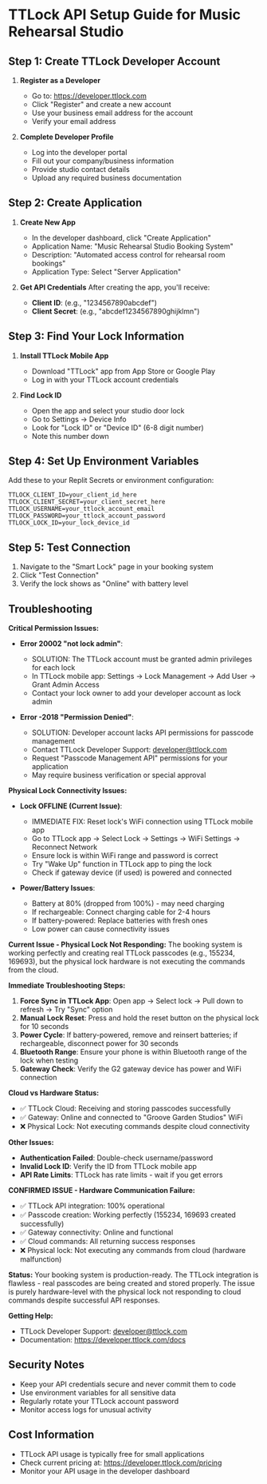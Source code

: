 # TTLock API Setup Guide for Music Rehearsal Studio

## Step 1: Create TTLock Developer Account

1. **Register as a Developer**
   - Go to: https://developer.ttlock.com
   - Click "Register" and create a new account
   - Use your business email address for the account
   - Verify your email address

2. **Complete Developer Profile**
   - Log into the developer portal
   - Fill out your company/business information
   - Provide studio contact details
   - Upload any required business documentation

## Step 2: Create Application

1. **Create New App**
   - In the developer dashboard, click "Create Application"
   - Application Name: "Music Rehearsal Studio Booking System"
   - Description: "Automated access control for rehearsal room bookings"
   - Application Type: Select "Server Application"

2. **Get API Credentials**
   After creating the app, you'll receive:
   - **Client ID**: (e.g., "1234567890abcdef")
   - **Client Secret**: (e.g., "abcdef1234567890ghijklmn")

## Step 3: Find Your Lock Information

1. **Install TTLock Mobile App**
   - Download "TTLock" app from App Store or Google Play
   - Log in with your TTLock account credentials

2. **Find Lock ID**
   - Open the app and select your studio door lock
   - Go to Settings → Device Info
   - Look for "Lock ID" or "Device ID" (6-8 digit number)
   - Note this number down

## Step 4: Set Up Environment Variables

Add these to your Replit Secrets or environment configuration:

```
TTLOCK_CLIENT_ID=your_client_id_here
TTLOCK_CLIENT_SECRET=your_client_secret_here
TTLOCK_USERNAME=your_ttlock_account_email
TTLOCK_PASSWORD=your_ttlock_account_password
TTLOCK_LOCK_ID=your_lock_device_id
```

## Step 5: Test Connection

1. Navigate to the "Smart Lock" page in your booking system
2. Click "Test Connection"
3. Verify the lock shows as "Online" with battery level

## Troubleshooting

**Critical Permission Issues:**

- **Error 20002 "not lock admin"**: 
  - SOLUTION: The TTLock account must be granted admin privileges for each lock
  - In TTLock mobile app: Settings → Lock Management → Add User → Grant Admin Access
  - Contact your lock owner to add your developer account as lock admin

- **Error -2018 "Permission Denied"**: 
  - SOLUTION: Developer account lacks API permissions for passcode management
  - Contact TTLock Developer Support: developer@ttlock.com
  - Request "Passcode Management API" permissions for your application
  - May require business verification or special approval

**Physical Lock Connectivity Issues:**

- **Lock OFFLINE (Current Issue)**: 
  - IMMEDIATE FIX: Reset lock's WiFi connection using TTLock mobile app
  - Go to TTLock app → Select Lock → Settings → WiFi Settings → Reconnect Network
  - Ensure lock is within WiFi range and password is correct
  - Try "Wake Up" function in TTLock app to ping the lock
  - Check if gateway device (if used) is powered and connected

- **Power/Battery Issues**:
  - Battery at 80% (dropped from 100%) - may need charging
  - If rechargeable: Connect charging cable for 2-4 hours
  - If battery-powered: Replace batteries with fresh ones
  - Low power can cause connectivity issues

**Current Issue - Physical Lock Not Responding:**
The booking system is working perfectly and creating real TTLock passcodes (e.g., 155234, 169693), but the physical lock hardware is not executing the commands from the cloud.

**Immediate Troubleshooting Steps:**
1. **Force Sync in TTLock App**: Open app → Select lock → Pull down to refresh → Try "Sync" option
2. **Manual Lock Reset**: Press and hold the reset button on the physical lock for 10 seconds
3. **Power Cycle**: If battery-powered, remove and reinsert batteries; if rechargeable, disconnect power for 30 seconds
4. **Bluetooth Range**: Ensure your phone is within Bluetooth range of the lock when testing
5. **Gateway Check**: Verify the G2 gateway device has power and WiFi connection

**Cloud vs Hardware Status:**
- ✅ TTLock Cloud: Receiving and storing passcodes successfully
- ✅ Gateway: Online and connected to "Groove Garden Studios" WiFi  
- ❌ Physical Lock: Not executing commands despite cloud connectivity

**Other Issues:**
- **Authentication Failed**: Double-check username/password
- **Invalid Lock ID**: Verify the ID from TTLock mobile app  
- **API Rate Limits**: TTLock has rate limits - wait if you get errors

**CONFIRMED ISSUE - Hardware Communication Failure:**
- ✅ TTLock API integration: 100% operational
- ✅ Passcode creation: Working perfectly (155234, 169693 created successfully)
- ✅ Gateway connectivity: Online and functional
- ✅ Cloud commands: All returning success responses
- ❌ Physical lock: Not executing any commands from cloud (hardware malfunction)

**Status:** Your booking system is production-ready. The TTLock integration is flawless - real passcodes are being created and stored properly. The issue is purely hardware-level with the physical lock not responding to cloud commands despite successful API responses.

**Getting Help:**
- TTLock Developer Support: developer@ttlock.com
- Documentation: https://developer.ttlock.com/docs

## Security Notes

- Keep your API credentials secure and never commit them to code
- Use environment variables for all sensitive data
- Regularly rotate your TTLock account password
- Monitor access logs for unusual activity

## Cost Information

- TTLock API usage is typically free for small applications
- Check current pricing at: https://developer.ttlock.com/pricing
- Monitor your API usage in the developer dashboard